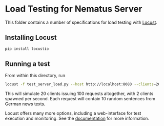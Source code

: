 # Load Testing for Nematus Server

This folder contains a number of specifications for load testing with [Locust](http://www.locust.io).

## Installing Locust

```bash
pip install locustio
```

## Running a test

From within this directory, run

```bash
locust -f test_server_load.py --host http://localhost:8080 --clients=20 --hatch-rate=2 --num-request=100 --no-web
```

This will simulate 20 clients issuing 100 requests altogether, with 2 clients spawned per second. Each request will contain 10 random sentences from German news texts.

Locust offers many more options, including a web-interface for test execution and monitoring. See the [documentation](http://docs.locust.io/en/latest/installation.html) for more information.
